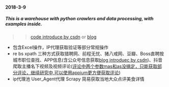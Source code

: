 #### 2018-3-9
##### *This is a warehouse with python crawlers and data processing, with examples inside.*  

>>[code introduce by csdn](http://blog.csdn.net/tenderness4/article/details/79504086) or [blog](http://wirjx.top/Python3.6%E7%88%AC%E8%99%AB%E6%80%BB%E7%BB%93)

* 包含Excel操作，IP代理获取验证等部分常规操作
* re bs xpath 三种方式获取猎聘网、前程无忧、猪八戒网、豆瓣、Boss直聘按城市职位查找、APP信息(含公众号信息获取[blog introduec by csdn](https://blog.csdn.net/Tenderness4/article/details/80617196))、抖音爬取主播名下视频及视频评论([评论中两个参数mas和as没搞定，只能获取部分评论，继续研究中,可以使用appium更方便获取评论](https://github.com/raojianxiong/Python36/blob/master/%E6%8A%93%E5%8F%96%E6%89%8B%E6%9C%BA%E4%BF%A1%E6%81%AF/timo.py))
* ip代理池 User_Agent代理 Scrapy 简易获取当地大众点评美食详情